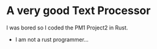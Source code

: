 # A very good Text Processor

I was bored so I coded the PM1 Project2 in Rust.

- I am not a rust programmer...
